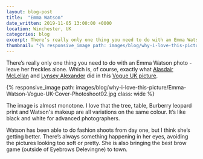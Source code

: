 ```yaml
---
layout: blog-post
title:  "Emma Watson"
date_written: 2019-11-05 13:00:00 +0000
location: Winchester, UK
categories: blog
excerpt: There’s really only one thing you need to do with an Emma Watson photo - leave her freckles alone. Which is, of course, exactly what Alasdair McLellan and Lynsey Alexander did in this Vogue UK picture.
thumbnail: "{% responsive_image path: images/blog/why-i-love-this-picture/Emma-Watson-Vogue-UK-Cover-Photoshoot02.jpg class: wide %}"
---
```

There’s really only one thing you need to do with an Emma Watson photo - leave her freckles alone. Which is, of course, exactly what [Alasdair McLellan](https://www.instagram.com/alasdairmclellan) and [Lynsey Alexander](https://www.instagram.com/lynseyalexander/) did in this [Vogue UK picture](https://www.vogue.co.uk/news/article/emma-watson-december-issue-british-vogue-2019).

{% responsive_image path: images/blog/why-i-love-this-picture/Emma-Watson-Vogue-UK-Cover-Photoshoot02.jpg class: wide %}

The image is almost monotone. I love that the tree, table, Burberry leopard print and Watson's makeup are all variations on the same colour. It’s like black and white for advanced photographers.

Watson has been able to do fashion shoots from day one, but I think she’s getting better. There’s always something happening in her eyes, avoiding the pictures looking too soft or pretty. She is also bringing the best brow game (outside of Eyebrows Delevingne) to town.
